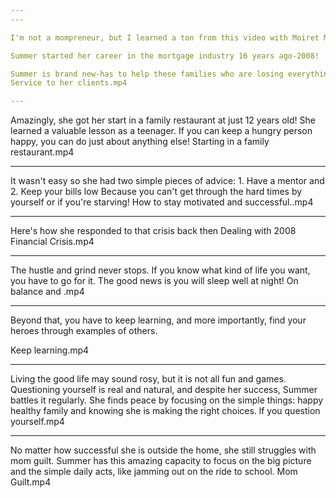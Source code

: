 ```yaml
---
---

I'm not a mompreneur, but I learned a ton from this video with Moiret Miketa and Summer PIneda. 

Summer started her career in the mortgage industry 16 years ago-2008!

Summer is brand new-has to help these families who are losing everything
Service to her clients.mp4

---
```

Amazingly, she got her start in a family restaurant at just 12 years old! She learned a valuable lesson as a teenager. If you can keep a hungry person happy, you can do just about anything else!
Starting in a family restaurant.mp4

---

It wasn't easy so she had two simple pieces of advice: 1. Have a mentor and 2. Keep your bills low
Because you can't get through the hard times by yourself or if you're starving!
How to stay motivated and successful..mp4

---

Here's how she responded to that crisis back then 
Dealing with 2008 Financial Crisis.mp4

---
The hustle and grind never stops. If you know what kind of life you want, you have to go for it. The good news is you will sleep well at night!
On balance and .mp4

---

Beyond that, you have to keep learning, and more importantly, find your heroes through examples of others. 

Keep learning.mp4

---
Living the good life may sound rosy, but it is not all fun and games. Questioning yourself is real and natural, and despite her success, Summer battles it regularly. She finds peace by focusing on the simple things: happy healthy family and knowing she is making the right choices. 
lf you question yourself.mp4

---
No matter how successful she is outside the home, she still struggles with mom guilt. Summer has this amazing capacity to focus on the big picture and the simple daily acts, like jamming out on the ride to school. 
Mom Guilt.mp4
